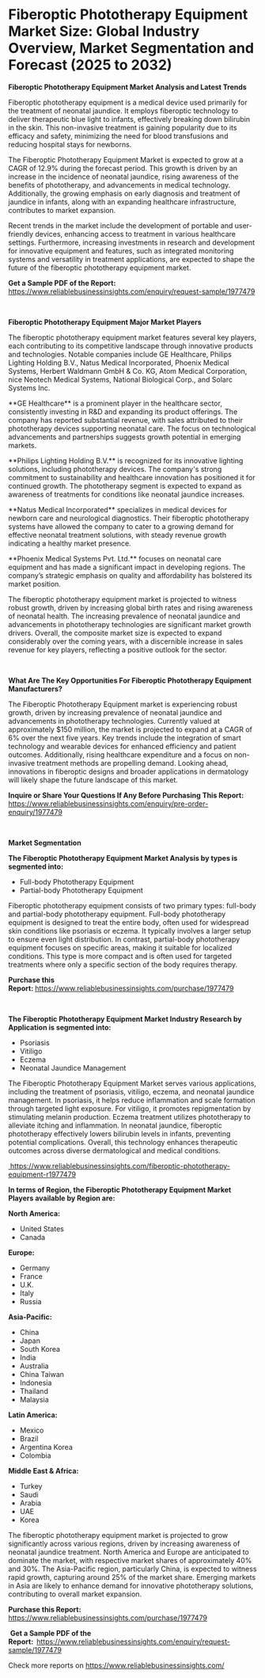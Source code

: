 <p><h1>Fiberoptic Phototherapy Equipment Market Size: Global Industry Overview, Market Segmentation and Forecast (2025 to 2032)</h1></p><p><strong>Fiberoptic Phototherapy Equipment Market Analysis and Latest Trends</strong></p>
<p><p>Fiberoptic phototherapy equipment is a medical device used primarily for the treatment of neonatal jaundice. It employs fiberoptic technology to deliver therapeutic blue light to infants, effectively breaking down bilirubin in the skin. This non-invasive treatment is gaining popularity due to its efficacy and safety, minimizing the need for blood transfusions and reducing hospital stays for newborns.</p><p>The Fiberoptic Phototherapy Equipment Market is expected to grow at a CAGR of 12.9% during the forecast period. This growth is driven by an increase in the incidence of neonatal jaundice, rising awareness of the benefits of phototherapy, and advancements in medical technology. Additionally, the growing emphasis on early diagnosis and treatment of jaundice in infants, along with an expanding healthcare infrastructure, contributes to market expansion.</p><p>Recent trends in the market include the development of portable and user-friendly devices, enhancing access to treatment in various healthcare settings. Furthermore, increasing investments in research and development for innovative equipment and features, such as integrated monitoring systems and versatility in treatment applications, are expected to shape the future of the fiberoptic phototherapy equipment market.</p></p>
<p><strong>Get a Sample PDF of the Report:&nbsp;</strong> <a href="https://www.reliablebusinessinsights.com/enquiry/request-sample/1977479?utm_campaign=3278&utm_medium=2&utm_source=Github&utm_content=ia&utm_term=05032025&utm_id=fiberoptic-phototherapy-equipment">https://www.reliablebusinessinsights.com/enquiry/request-sample/1977479</a></p>
<p>&nbsp;</p>
<p><strong>Fiberoptic Phototherapy Equipment Major Market Players</strong></p>
<p><p>The fiberoptic phototherapy equipment market features several key players, each contributing to its competitive landscape through innovative products and technologies. Notable companies include GE Healthcare, Philips Lighting Holding B.V., Natus Medical Incorporated, Phoenix Medical Systems, Herbert Waldmann GmbH & Co. KG, Atom Medical Corporation, nice Neotech Medical Systems, National Biological Corp., and Solarc Systems Inc.</p><p>**GE Healthcare** is a prominent player in the healthcare sector, consistently investing in R&D and expanding its product offerings. The company has reported substantial revenue, with sales attributed to their phototherapy devices supporting neonatal care. The focus on technological advancements and partnerships suggests growth potential in emerging markets.</p><p>**Philips Lighting Holding B.V.** is recognized for its innovative lighting solutions, including phototherapy devices. The company's strong commitment to sustainability and healthcare innovation has positioned it for continued growth. The phototherapy segment is expected to expand as awareness of treatments for conditions like neonatal jaundice increases.</p><p>**Natus Medical Incorporated** specializes in medical devices for newborn care and neurological diagnostics. Their fiberoptic phototherapy systems have allowed the company to cater to a growing demand for effective neonatal treatment solutions, with steady revenue growth indicating a healthy market presence.</p><p>**Phoenix Medical Systems Pvt. Ltd.** focuses on neonatal care equipment and has made a significant impact in developing regions. The company’s strategic emphasis on quality and affordability has bolstered its market position.</p><p>The fiberoptic phototherapy equipment market is projected to witness robust growth, driven by increasing global birth rates and rising awareness of neonatal health. The increasing prevalence of neonatal jaundice and advancements in phototherapy technologies are significant market growth drivers. Overall, the composite market size is expected to expand considerably over the coming years, with a discernible increase in sales revenue for key players, reflecting a positive outlook for the sector.</p></p>
<p>&nbsp;</p>
<p><strong>What Are The Key Opportunities For Fiberoptic Phototherapy Equipment Manufacturers?</strong></p>
<p><p>The Fiberoptic Phototherapy Equipment market is experiencing robust growth, driven by increasing prevalence of neonatal jaundice and advancements in phototherapy technologies. Currently valued at approximately $150 million, the market is projected to expand at a CAGR of 6% over the next five years. Key trends include the integration of smart technology and wearable devices for enhanced efficiency and patient outcomes. Additionally, rising healthcare expenditure and a focus on non-invasive treatment methods are propelling demand. Looking ahead, innovations in fiberoptic designs and broader applications in dermatology will likely shape the future landscape of this market.</p></p>
<p><strong>Inquire or Share Your Questions If Any Before Purchasing This Report:</strong> <a href="https://www.reliablebusinessinsights.com/enquiry/pre-order-enquiry/1977479?utm_campaign=3278&utm_medium=2&utm_source=Github&utm_content=ia&utm_term=05032025&utm_id=fiberoptic-phototherapy-equipment">https://www.reliablebusinessinsights.com/enquiry/pre-order-enquiry/1977479</a></p>
<p>&nbsp;</p>
<p><strong>Market Segmentation</strong></p>
<p><strong>The Fiberoptic Phototherapy Equipment Market Analysis by types is segmented into:</strong></p>
<p><ul><li>Full-body Phototherapy Equipment</li><li>Partial-body Phototherapy Equipment</li></ul></p>
<p><p>Fiberoptic phototherapy equipment consists of two primary types: full-body and partial-body phototherapy equipment. Full-body phototherapy equipment is designed to treat the entire body, often used for widespread skin conditions like psoriasis or eczema. It typically involves a larger setup to ensure even light distribution. In contrast, partial-body phototherapy equipment focuses on specific areas, making it suitable for localized conditions. This type is more compact and is often used for targeted treatments where only a specific section of the body requires therapy.</p></p>
<p><strong>Purchase this Report:&nbsp;</strong><a href="https://www.reliablebusinessinsights.com/purchase/1977479?utm_campaign=3278&utm_medium=2&utm_source=Github&utm_content=ia&utm_term=05032025&utm_id=fiberoptic-phototherapy-equipment">https://www.reliablebusinessinsights.com/purchase/1977479</a></p>
<p>&nbsp;</p>
<p><strong>The Fiberoptic Phototherapy Equipment Market Industry Research by Application is segmented into:</strong></p>
<p><ul><li>Psoriasis</li><li>Vitiligo</li><li>Eczema</li><li>Neonatal Jaundice Management</li></ul></p>
<p><p>The Fiberoptic Phototherapy Equipment Market serves various applications, including the treatment of psoriasis, vitiligo, eczema, and neonatal jaundice management. In psoriasis, it helps reduce inflammation and scale formation through targeted light exposure. For vitiligo, it promotes repigmentation by stimulating melanin production. Eczema treatment utilizes phototherapy to alleviate itching and inflammation. In neonatal jaundice, fiberoptic phototherapy effectively lowers bilirubin levels in infants, preventing potential complications. Overall, this technology enhances therapeutic outcomes across diverse dermatological and medical conditions.</p></p>
<p><a href="https://www.reliablebusinessinsights.com/fiberoptic-phototherapy-equipment-r1977479?utm_campaign=3278&utm_medium=2&utm_source=Github&utm_content=ia&utm_term=05032025&utm_id=fiberoptic-phototherapy-equipment">&nbsp;https://www.reliablebusinessinsights.com/fiberoptic-phototherapy-equipment-r1977479</a></p>
<p><strong>In terms of Region, the Fiberoptic Phototherapy Equipment Market Players available by Region are:</strong></p>
<p>
    <p> <strong> North America: </strong>
        <ul>
            <li>United States</li>
            <li>Canada</li>
        </ul>
        </p> 
    <p> <strong> Europe: </strong>
        <ul>
            <li>Germany</li>
            <li>France</li>
            <li>U.K.</li>
            <li>Italy</li>
            <li>Russia</li>
        </ul>
        </p> 
    <p> <strong> Asia-Pacific: </strong>
        <ul>
            <li>China</li>
            <li>Japan</li>
            <li>South Korea</li>
            <li>India</li>
            <li>Australia</li>
            <li>China Taiwan</li>
            <li>Indonesia</li>
            <li>Thailand</li>
            <li>Malaysia</li>
        </ul>
        </p> 
    <p> <strong> Latin America: </strong>
        <ul>
            <li>Mexico</li>
            <li>Brazil</li>
            <li>Argentina Korea</li>
            <li>Colombia</li>
        </ul>
        </p> 
    <p> <strong> Middle East & Africa: </strong>
        <ul>
            <li>Turkey</li>
            <li>Saudi</li>
            <li>Arabia</li>
            <li>UAE</li>
            <li>Korea</li>
        </ul>
    </p>
    </p>
<p><p>The fiberoptic phototherapy equipment market is projected to grow significantly across various regions, driven by increasing awareness of neonatal jaundice treatment. North America and Europe are anticipated to dominate the market, with respective market shares of approximately 40% and 30%. The Asia-Pacific region, particularly China, is expected to witness rapid growth, capturing around 25% of the market share. Emerging markets in Asia are likely to enhance demand for innovative phototherapy solutions, contributing to overall market expansion.</p></p>
<p><strong>Purchase this Report: </strong><a href="https://www.reliablebusinessinsights.com/purchase/1977479?utm_campaign=3278&utm_medium=2&utm_source=Github&utm_content=ia&utm_term=05032025&utm_id=fiberoptic-phototherapy-equipment">https://www.reliablebusinessinsights.com/purchase/1977479</a></p>
<p>&nbsp;<strong>Get a Sample PDF of the Report:&nbsp;&nbsp;</strong><a href="https://www.reliablebusinessinsights.com/enquiry/request-sample/1977479?utm_campaign=3278&utm_medium=2&utm_source=Github&utm_content=ia&utm_term=05032025&utm_id=fiberoptic-phototherapy-equipment">https://www.reliablebusinessinsights.com/enquiry/request-sample/1977479</a></p>
<p><strong></strong></p>
<p>Check more reports on <a href="https://www.reliablebusinessinsights.com/?utm_campaign=3278&utm_medium=2&utm_source=Github&utm_content=ia&utm_term=05032025&utm_id=fiberoptic-phototherapy-equipment">https://www.reliablebusinessinsights.com/</a></p>